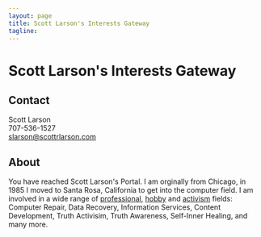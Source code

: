 ```yaml
---
layout: page
title: Scott Larson's Interests Gateway
tagline:
---
```

# Scott Larson's Interests Gateway

## Contact

Scott Larson  
707-536-1527  
slarson@scottrlarson.com  

## About

You have reached Scott Larson's Portal.
I am orginally from Chicago, in 1985 I moved to Santa Rosa, California to get into the computer field. I am involved in a wide range of [professional](professional/), [hobby](hobbies/) and [activism](activism/) fields: Computer Repair, Data Recovery, Information Services, Content Development, Truth Activisim, Truth Awareness, Self-Inner Healing, and many more.
